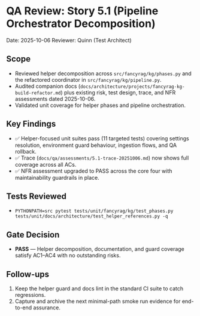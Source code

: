 # QA Review: Story 5.1 (Pipeline Orchestrator Decomposition)

Date: 2025-10-06
Reviewer: Quinn (Test Architect)

## Scope
- Reviewed helper decomposition across `src/fancyrag/kg/phases.py` and the refactored coordinator in `src/fancyrag/kg/pipeline.py`.
- Audited companion docs (`docs/architecture/projects/fancyrag-kg-build-refactor.md`) plus existing risk, test design, trace, and NFR assessments dated 2025-10-06.
- Validated unit coverage for helper phases and pipeline orchestration.

## Key Findings
- ✅ Helper-focused unit suites pass (11 targeted tests) covering settings resolution, environment guard behaviour, ingestion flows, and QA rollback.
- ✅ Trace (`docs/qa/assessments/5.1-trace-20251006.md`) now shows full coverage across all ACs.
- ✅ NFR assessment upgraded to PASS across the core four with maintainability guardrails in place.

## Tests Reviewed
- `PYTHONPATH=src pytest tests/unit/fancyrag/kg/test_phases.py tests/unit/docs/architecture/test_helper_references.py -q`

## Gate Decision
- **PASS** — Helper decomposition, documentation, and guard coverage satisfy AC1–AC4 with no outstanding risks.

## Follow-ups
1. Keep the helper guard and docs lint in the standard CI suite to catch regressions.
2. Capture and archive the next minimal-path smoke run evidence for end-to-end assurance.
